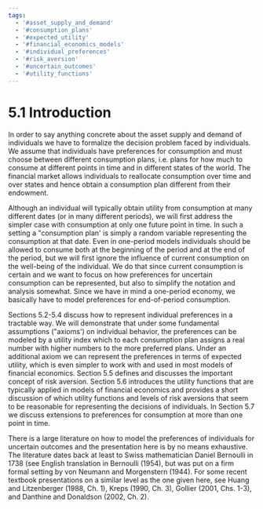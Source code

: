 ```yaml
---
tags:
  - '#asset_supply_and_demand'
  - '#consumption_plans'
  - '#expected_utility'
  - '#financial_economics_models'
  - '#individual_preferences'
  - '#risk_aversion'
  - '#uncertain_outcomes'
  - '#utility_functions'
---
```

# 5.1 Introduction  

In order to say anything concrete about the asset supply and demand of individuals we have to formalize the decision problem faced by individuals. We assume that individuals have preferences for consumption and must choose between different consumption plans, i.e. plans for how much to consume at different points in time and in different states of the world. The financial market allows individuals to reallocate consumption over time and over states and hence obtain a consumption plan different from their endowment.  

Although an individual will typically obtain utility from consumption at many different dates (or in many different periods), we will first address the simpler case with consumption at only one future point in time. In such a setting a "consumption plan' is simply a random variable representing the consumption at that date. Even in one-period models individuals should be allowed to consume both at the beginning of the period and at the end of the period, but we will first ignore the influence of current consumption on the well-being of the individual. We do that since current consumption is certain and we want to focus on how preferences for uncertain consumption can be represented, but also to simplify the notation and analysis somewhat. Since we have in mind a one-period economy, we basically have to model preferences for end-of-period consumption.  

Sections 5.2-5.4 discuss how to represent individual preferences in a tractable way. We will demonstrate that under some fundamental assumptions ("axioms') on individual behavior, the preferences can be modeled by a utility index which to each consumption plan assigns a real number with higher numbers to the more preferred plans. Under an additional axiom we can represent the preferences in terms of expected utility, which is even simpler to work with and used in most models of financial economics. Section 5.5 defines and discusses the important concept of risk aversion. Section 5.6 introduces the utility functions that are typically applied in models of financial economics and provides a short discussion of which utility functions and levels of risk aversions that seem to be reasonable for representing the decisions of individuals. In Section 5.7 we discuss extensions to preferences for consumption at more than one point in time.  

There is a large literature on how to model the preferences of individuals for uncertain outcomes and the presentation here is by no means exhaustive. The literature dates back at least to Swiss mathematician Daniel Bernoulli in 1738 (see English translation in Bernoulli (1954), but was put on a firm formal setting by von Neumann and Morgenstern (1944). For some recent textbook presentations on a similar level as the one given here, see Huang and Litzenberger (1988, Ch. 1), Kreps (1990, Ch. 3), Gollier (2001, Chs. 1-3), and Danthine and Donaldson (2002, Ch. 2).  
